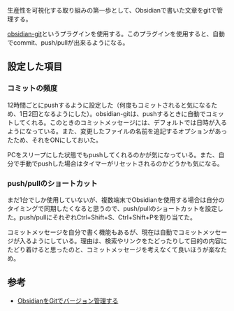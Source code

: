 生産性を可視化する取り組みの第一歩として、Obsidianで書いた文章をgitで管理する。

[obsidian-git](https://github.com/denolehov/obsidian-git)というプラグインを使用する。このプラグインを使用すると、自動でcommit、push/pullが出来るようになる。

## 設定した項目

### コミットの頻度

12時間ごとにpushするように設定した（何度もコミットされると気になるため、1日2回となるようにした）。obsidian-gitは、pushするときに自動でコミットしてくれる。このときのコミットメッセージには、デフォルトでは日時が入るようになっている。また、変更したファイルの名前を追記するオプションがあったため、それをONにしておいた。

PCをスリープにした状態でもpushしてくれるのかが気になっている。また、自分で手動でpushした場合はタイマーがリセットされるのかどうかも気になる。

### push/pullのショートカット

まだ1台でしか使用していないが、複数端末でObsidianを使用する場合は自分のタイミングで同期したくなると思うので、push/pullのショートカットを設定した。push/pullにそれぞれCtrl+Shift+S、Ctrl+Shift+Pを割り当てた。

コミットメッセージを自分で書く機能もあるが、現在は自動でコミットメッセージが入るようにしている。理由は、検索やリンクをたどったりして目的の内容にたどり着けると思ったのと、コミットメッセージを考えなくて良いほうが楽なため。

## 参考

- [ObsidianをGitでバージョン管理する](https://kattsun.dev/posts/2021-05-25-obsidian-with-git/)
